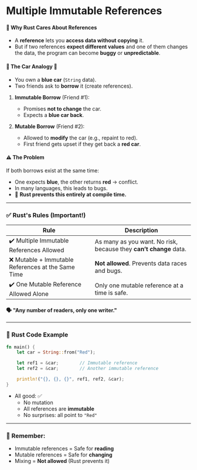 # Multiple Immutable References


#### 🔹 Why Rust Cares About References
- A **reference** lets you **access data without copying** it.
- But if two references **expect different values** and one of them changes the data, the program can become **buggy** or **unpredictable**.

#### 🔹 The Car Analogy 🚗
- You own a **blue car** (`String` data).
- Two friends ask to **borrow** it (create references).

1. **Immutable Borrow** (Friend #1):
   - Promises **not to change** the car.
   - Expects a **blue car back**.

2. **Mutable Borrow** (Friend #2):
   - Allowed to **modify** the car (e.g., repaint to red).
   - First friend gets upset if they get back a **red car**.

#### ⚠️ The Problem
If both borrows exist at the same time:
- One expects **blue**, the other returns **red** → conflict.
- In many languages, this leads to bugs.
- 🦀 **Rust prevents this entirely at compile time.**

---

### ✅ Rust's Rules (Important!)

| Rule | Description |
|------|-------------|
| ✔️ Multiple Immutable References Allowed | As many as you want. No risk, because they **can’t change** data. |
| ❌ Mutable + Immutable References at the Same Time | **Not allowed**. Prevents data races and bugs. |
| ✔️ One Mutable Reference Allowed Alone | Only one mutable reference at a time is safe. |

#### 🗣️ "Any number of readers, only one writer."

---

### 🧪 Rust Code Example

```rust
fn main() {
    let car = String::from("Red");

    let ref1 = &car;        // Immutable reference
    let ref2 = &car;        // Another immutable reference

    println!("{}, {}, {}", ref1, ref2, &car);
}
```

- All good: ✅
  - No mutation
  - All references are **immutable**
  - No surprises: all point to `"Red"`

---

### 🧠 Remember:
- Immutable references = Safe for **reading**
- Mutable references = Safe for **changing**
- Mixing = **Not allowed** (Rust prevents it)

